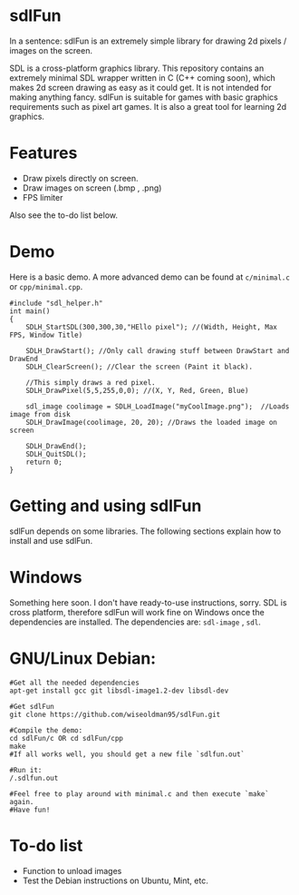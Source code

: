 sdlFun
======
In a sentence: sdlFun is an extremely simple library for drawing 2d pixels / images on the screen.

SDL is a cross-platform graphics library. This repository contains an extremely minimal SDL wrapper written in C (C++ coming soon), which makes 2d screen drawing as easy as it could get. It is not intended for making anything fancy. sdlFun is suitable for games with basic graphics requirements such as pixel art games. It is also a great tool for learning 2d graphics.

Features
======
* Draw pixels directly on screen.
* Draw images on screen (.bmp , .png) 
* FPS limiter

Also see the to-do list below.

Demo
======
Here is a basic demo. A more advanced demo can be found at `c/minimal.c` or `cpp/minimal.cpp`.

```
#include "sdl_helper.h"
int main()
{
	SDLH_StartSDL(300,300,30,"HEllo pixel"); //(Width, Height, Max FPS, Window Title)

	SDLH_DrawStart(); //Only call drawing stuff between DrawStart and DrawEnd
	SDLH_ClearScreen(); //Clear the screen (Paint it black).

	//This simply draws a red pixel.
	SDLH_DrawPixel(5,5,255,0,0); //(X, Y, Red, Green, Blue)

	sdl_image coolimage = SDLH_LoadImage("myCoolImage.png");  //Loads image from disk
	SDLH_DrawImage(coolimage, 20, 20); //Draws the loaded image on screen

	SDLH_DrawEnd();
	SDLH_QuitSDL();
	return 0;
}
```

Getting and using sdlFun
======
sdlFun depends on some libraries. The following sections explain how to install and use sdlFun.

Windows
======
Something here soon.
I don't have ready-to-use instructions, sorry. SDL is cross platform, therefore sdlFun will work fine on Windows once the dependencies are installed. The dependencies are: `sdl-image` , `sdl`.

GNU/Linux Debian:
======
```
#Get all the needed dependencies
apt-get install gcc git libsdl-image1.2-dev libsdl-dev

#Get sdlFun
git clone https://github.com/wiseoldman95/sdlFun.git 

#Compile the demo:
cd sdlFun/c OR cd sdlFun/cpp 
make
#If all works well, you should get a new file `sdlfun.out`

#Run it:
/.sdlfun.out

#Feel free to play around with minimal.c and then execute `make` again.
#Have fun!
```

To-do list
======
* Function to unload images
* Test the Debian instructions on Ubuntu, Mint, etc.


